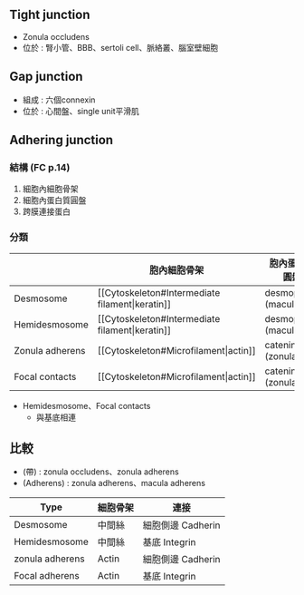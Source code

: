 ## Tight junction
- Zonula occludens
- 位於 : 腎小管、BBB、sertoli cell、脈絡叢、腦室壁細胞
## Gap junction
- 組成 : 六個connexin
- 位於 : 心間盤、single unit平滑肌
## Adhering junction
### 結構 (FC p.14)
1. 細胞內細胞骨架
2. 細胞內蛋白質圓盤
3. 跨膜連接蛋白
### 分類
|                 	| **胞內**細胞骨架 	| 胞內蛋白質<br>圓盤       	| 跨膜連接蛋白 	|
|-----------------	|--------------	|----------------------	|--------------	|
| Desmosome       	| [[Cytoskeleton#Intermediate filament\|keratin]]      	| desmoplakin (macula) 	| cadherin     	|
| Hemidesmosome   	| [[Cytoskeleton#Intermediate filament\|keratin]]      	| desmoplakin (macula) 	| integrin     	|
| Zonula adherens 	| [[Cytoskeleton#Microfilament\|actin]]        	| catenin (zonula)     	| cadherin     	|
| Focal contacts  	| [[Cytoskeleton#Microfilament\|actin]]        	| catenin (zonula)     	| integrin     	|
- Hemidesmosome、Focal contacts
	- 與基底相連
## 比較
- (帶) : zonula occludens、zonula adherens
- (Adherens) : zonula adherens、macula adherens

| Type            | 細胞骨架 | 連接              |
|-----------------|----------|-------------------|
| Desmosome       | 中間絲   | 細胞側邊 Cadherin |
| Hemidesmosome   | 中間絲   | 基底 Integrin     |
| zonula adherens | Actin    | 細胞側邊 Cadherin |
| Focal adherens  | Actin    | 基底 Integrin     |
